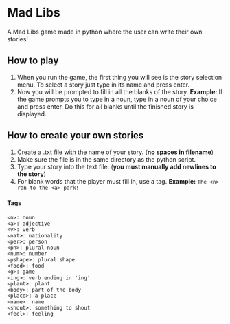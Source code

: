 # Mad Libs
A Mad Libs game made in python where the user can write their own stories!

## How to play
1. When you run the game, the first thing you will see is the story selection menu. To select a story just type in its name and press enter.
1. Now you will be prompted to fill in all the blanks of the story. **Example:** If the game prompts you to type in a noun, type in a noun of your choice and press enter. Do this for all blanks until the finished story is displayed.

## How to create your own stories
1. Create a .txt file with the name of your story. (**no spaces in filename**)
1. Make sure the file is in the same directory as the python script.
1. Type your story into the text file. (**you must manually add newlines to the story**)
1. For blank words that the player must fill in, use a tag. **Example:** `The <n> ran to the <a> park!`
#### Tags
```
<n>: noun
<a>: adjective
<v>: verb
<nat>: nationality
<per>: person
<pn>: plural noun
<num>: number
<pshape>: plural shape
<food>: food
<g>: game
<ing>: verb ending in 'ing'
<plant>: plant
<body>: part of the body
<place>: a place
<name>: name
<shout>: something to shout
<feel>: feeling
```
